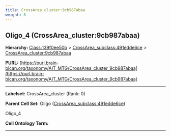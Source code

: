 ```yaml
---
title: CrossArea_cluster:9cb987abaa
weight: 8
---
```

## Oligo_4 (CrossArea_cluster:9cb987abaa)
<b>Hierarchy: </b>
[Class:139f0ee50b](../Class_139f0ee50b) >
[CrossArea_subclass:491edde6ce](../CrossArea_subclass_491edde6ce) >
[CrossArea_cluster:9cb987abaa](../CrossArea_cluster_9cb987abaa)

**PURL:** [https://purl.brain-bican.org/taxonomy/AIT_MTG/CrossArea_cluster_9cb987abaa](https://purl.brain-bican.org/taxonomy/AIT_MTG/CrossArea_cluster_9cb987abaa)

---


**Labelset:** CrossArea_cluster (Rank: 0)

**Parent Cell Set:** Oligo ([CrossArea_subclass:491edde6ce](../CrossArea_subclass_491edde6ce))

Oligo_4


**Cell Ontology Term:** 

[MARKER GENES.]: #


---

[TRANSFERRED ANNOTATIONS.]: #


[AUTHOR ANNOTATION FIELDS.]: #

